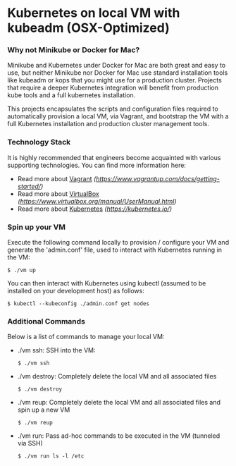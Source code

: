 # Kubernetes on local VM with kubeadm (OSX-Optimized)  #

### Why not Minikube or Docker for Mac? ###

Minikube and Kubernetes under Docker for Mac are both great and easy to use, but neither Minikube nor Docker for Mac use standard installation tools like kubeadm or kops that you might use for a production cluster. Projects that require a deeper Kubernetes integration will benefit
from production kube tools and a full kubernetes installation.

This projects encapsulates the scripts and configuration files required to automatically provision a local VM, via Vagrant, and bootstrap the VM
with a full Kubernetes installation and production cluster management tools.

### Technology Stack ###

It is highly recommended that engineers become acquainted with various supporting technologies. You can find more information here:

- Read more about [Vagrant](https://www.vagrantup.com/docs/getting-started/) *(https://www.vagrantup.com/docs/getting-started/)*
- Read more about [VirtualBox](https://www.virtualbox.org/manual/UserManual.html) *(https://www.virtualbox.org/manual/UserManual.html)*
- Read more about [Kubernetes](https://kubernetes.io/) *(https://kubernetes.io/)*

### Spin up your VM ###

Execute the following command locally to provision / configure your VM and generate the 'admin.conf' file, used to interact with
Kubernetes running in the VM:

    $ ./vm up

You can then interact with Kubernetes using kubectl (assumed to be installed on your development host) as follows:

    $ kubectl --kubeconfig ./admin.conf get nodes

### Additional Commands ###

Below is a list of commands to manage your local VM:

- ./vm ssh: SSH into the VM:

    `$ ./vm ssh`

- ./vm destroy: Completely delete the local VM and all associated files

    `$ ./vm destroy`

- ./vm reup: Completely delete the local VM and all associated files and spin up a new VM

    `$ ./vm reup`

- ./vm run: Pass ad-hoc commands to be executed in the VM (tunneled via SSH)

    `$ ./vm run ls -l /etc`
